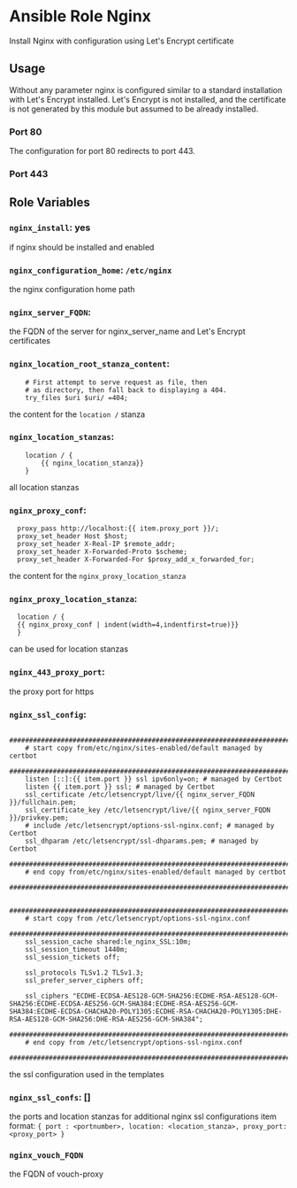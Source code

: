 # Ansible Role Nginx
Install Nginx with configuration using Let's Encrypt certificate

## Usage
Without any parameter nginx is configured similar to a standard installation 
with Let's Encrypt installed.
Let's Encrypt is not installed, 
and the certificate is not generated by this module but assumed to be already installed.

### Port 80
The configuration for port 80 redirects to port 443.

### Port 443


## Role Variables

### `nginx_install`: yes
if nginx should be installed and enabled

### `nginx_configuration_home`: `/etc/nginx`
the nginx configuration home path

### `nginx_server_FQDN`:
the FQDN of the server for nginx_server_name and Let's Encrypt certificates

### `nginx_location_root_stanza_content`: 
```
    # First attempt to serve request as file, then
    # as directory, then fall back to displaying a 404.
    try_files $uri $uri/ =404;
```
the content for the `location /` stanza

### `nginx_location_stanzas`: 
```
    location / {
        {{ nginx_location_stanza}}
    }
```
all location stanzas

### `nginx_proxy_conf`:
```
  proxy_pass http://localhost:{{ item.proxy_port }}/;
  proxy_set_header Host $host;
  proxy_set_header X-Real-IP $remote_addr;
  proxy_set_header X-Forwarded-Proto $scheme;
  proxy_set_header X-Forwarded-For $proxy_add_x_forwarded_for;
```
the content for the `nginx_proxy_location_stanza`
### `nginx_proxy_location_stanza`:
```
  location / {
  {{ nginx_proxy_conf | indent(width=4,indentfirst=true)}}
  }
```
can be used for location stanzas

### `nginx_443_proxy_port`:
the proxy port for https 

### `nginx_ssl_config`: 
```
    ###########################################################################
    # start copy from/etc/nginx/sites-enabled/default managed by certbot
    ###########################################################################
    listen [::]:{{ item.port }} ssl ipv6only=on; # managed by Certbot
    listen {{ item.port }} ssl; # managed by Certbot
    ssl_certificate /etc/letsencrypt/live/{{ nginx_server_FQDN }}/fullchain.pem;
    ssl_certificate_key /etc/letsencrypt/live/{{ nginx_server_FQDN }}/privkey.pem;
    # include /etc/letsencrypt/options-ssl-nginx.conf; # managed by Certbot
    ssl_dhparam /etc/letsencrypt/ssl-dhparams.pem; # managed by Certbot
    ###########################################################################
    # end copy from/etc/nginx/sites-enabled/default managed by certbot
    ###########################################################################

    ###########################################################################
    # start copy from /etc/letsencrypt/options-ssl-nginx.conf
    ###########################################################################
    ssl_session_cache shared:le_nginx_SSL:10m;
    ssl_session_timeout 1440m;
    ssl_session_tickets off;

    ssl_protocols TLSv1.2 TLSv1.3;
    ssl_prefer_server_ciphers off;

    ssl_ciphers "ECDHE-ECDSA-AES128-GCM-SHA256:ECDHE-RSA-AES128-GCM-SHA256:ECDHE-ECDSA-AES256-GCM-SHA384:ECDHE-RSA-AES256-GCM-SHA384:ECDHE-ECDSA-CHACHA20-POLY1305:ECDHE-RSA-CHACHA20-POLY1305:DHE-RSA-AES128-GCM-SHA256:DHE-RSA-AES256-GCM-SHA384";
    ###########################################################################
    # end copy from /etc/letsencrypt/options-ssl-nginx.conf
    ###########################################################################
```
the ssl configuration used in the templates

### `nginx_ssl_confs`: []
the ports and location stanzas for additional nginx ssl configurations
item format: `{ port : <portnumber>, location: <location_stanza>, proxy_port: <proxy_port> }`

### `nginx_vouch_FQDN`
the FQDN of vouch-proxy